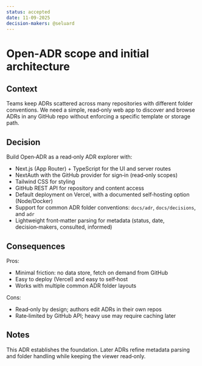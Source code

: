 ```yaml
---
status: accepted
date: 11-09-2025
decision-makers: @seluard
---
```


# Open‑ADR scope and initial architecture

## Context

Teams keep ADRs scattered across many repositories with different folder conventions. We need a simple, read‑only web app to discover and browse ADRs in any GitHub repo without enforcing a specific template or storage path.

## Decision

Build Open‑ADR as a read‑only ADR explorer with:

- Next.js (App Router) + TypeScript for the UI and server routes
- NextAuth with the GitHub provider for sign‑in (read‑only scopes)
- Tailwind CSS for styling
- GitHub REST API for repository and content access
- Default deployment on Vercel, with a documented self‑hosting option (Node/Docker)
- Support for common ADR folder conventions: `docs/adr`, `docs/decisions`, and `adr`
- Lightweight front‑matter parsing for metadata (status, date, decision‑makers, consulted, informed)

## Consequences

Pros:

- Minimal friction: no data store, fetch on demand from GitHub
- Easy to deploy (Vercel) and easy to self‑host
- Works with multiple common ADR folder layouts

Cons:

- Read‑only by design; authors edit ADRs in their own repos
- Rate‑limited by GitHub API; heavy use may require caching later

## Notes

This ADR establishes the foundation. Later ADRs refine metadata parsing and folder handling while keeping the viewer read‑only.


